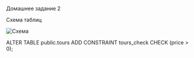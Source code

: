 Домашнее задание 2 

Схема таблиц

<image src="https://github.com/SDaniyar/DB/blob/main/HW2/Diagram1.PNG" alt="Схема">



ALTER TABLE public.tours ADD CONSTRAINT tours_check CHECK (price > 0);




